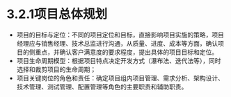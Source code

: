 # 3.2.1项目总体规划

- 项目的目标与定位：不同的项目定位和目标，直接影响项目实施的策略，项目经理应与销售经理、技术总监进行沟通，从质量、进度、成本等方面，确认项目的侧重点，并确认客户满意度的要求程度，提出具体的项目目标和定位。 
- 项目生命周期模型：根据项目特点决定开发方式（瀑布法、迭代法等），同时选择和裁剪项目的生命周期； 
- 项目关键岗位的角色和责任：确定项目组内项目管理、需求分析、架构设计、技术管理、测试管理、配置管理等角色的主要职责和辅助职责。 

